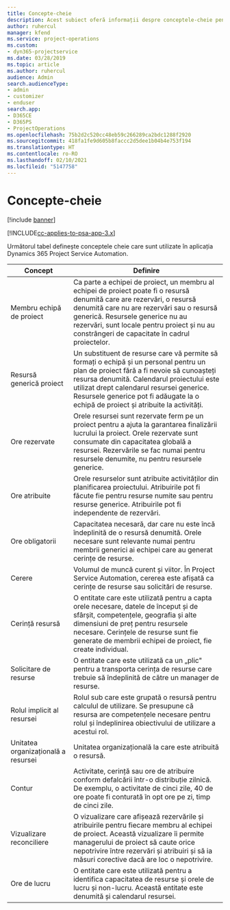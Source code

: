 ```yaml
---
title: Concepte-cheie
description: Acest subiect oferă informații despre conceptele-cheie pentru gestionarea resurselor în Project Service Automation.
author: ruhercul
manager: kfend
ms.service: project-operations
ms.custom:
- dyn365-projectservice
ms.date: 03/28/2019
ms.topic: article
ms.author: ruhercul
audience: Admin
search.audienceType:
- admin
- customizer
- enduser
search.app:
- D365CE
- D365PS
- ProjectOperations
ms.openlocfilehash: 75b2d2c520cc48eb59c266289ca2bdc1288f2920
ms.sourcegitcommit: 418fa1fe9d605b8faccc2d5dee1b04b4e753f194
ms.translationtype: HT
ms.contentlocale: ro-RO
ms.lasthandoff: 02/10/2021
ms.locfileid: "5147758"
---
```

# <a name="key-concepts"></a>Concepte-cheie

[!include [banner](../includes/psa-now-project-operations.md)]

[!INCLUDE[cc-applies-to-psa-app-3.x](../includes/cc-applies-to-psa-app-3x.md)]

Următorul tabel definește conceptele cheie care sunt utilizate în aplicația Dynamics 365 Project Service Automation.

| Concept                    | Definire |
|----------------------------|------------|
| Membru echipă de proiect        | Ca parte a echipei de proiect, un membru al echipei de proiect poate fi o resursă denumită care are rezervări, o resursă denumită care nu are rezervări sau o resursă generică. Resursele generice nu au rezervări, sunt locale pentru proiect și nu au constrângeri de capacitate în cadrul proiectelor. |
| Resursă generică proiect   | Un substituent de resurse care vă permite să formați o echipă și un personal pentru un plan de proiect fără a fi nevoie să cunoașteți resursa denumită. Calendarul proiectului este utilizat drept calendarul resursei generice. Resursele generice pot fi adăugate la o echipă de proiect și atribuite la activități. |
| Ore rezervate               | Orele resursei sunt rezervate ferm pe un proiect pentru a ajuta la garantarea finalizării lucrului la proiect. Orele rezervate sunt consumate din capacitatea globală a resursei. Rezervările se fac numai pentru resursele denumite, nu pentru resursele generice. |
| Ore atribuite             | Orele resurselor sunt atribuite activităților din planificarea proiectului. Atribuirile pot fi făcute fie pentru resurse numite sau pentru resurse generice. Atribuirile pot fi independente de rezervări. |
| Ore obligatorii             | Capacitatea necesară, dar care nu este încă îndeplinită de o resursă denumită. Orele necesare sunt relevante numai pentru membrii generici ai echipei care au generat cerințe de resurse. |
| Cerere                     | Volumul de muncă curent și viitor. În Project Service Automation, cererea este afișată ca cerințe de resurse sau solicitări de resurse. |
| Cerință resursă       | O entitate care este utilizată pentru a capta orele necesare, datele de început și de sfârșit, competențele, geografia și alte dimensiuni de preț pentru resursele necesare. Cerințele de resurse sunt fie generate de membrii echipei de proiect, fie create individual. |
| Solicitare de resurse           | O entitate care este utilizată ca un „plic" pentru a transporta cerința de resurse care trebuie să îndeplinită de către un manager de resurse. |
| Rolul implicit al resursei      | Rolul sub care este grupată o resursă pentru calculul de utilizare. Se presupune că resursa are competențele necesare pentru rolul și îndeplinirea obiectivului de utilizare a acestui rol. |
| Unitatea organizațională a resursei | Unitatea organizațională la care este atribuită o resursă. |
| Contur                    | Activitate, cerință sau ore de atribuire conform defalcării într-o distribuție zilnică. De exemplu, o activitate de cinci zile, 40 de ore poate fi conturată în opt ore pe zi, timp de cinci zile. |
| Vizualizare reconciliere        | O vizualizare care afișează rezervările și atribuirile pentru fiecare membru al echipei de proiect. Această vizualizare îi permite managerului de proiect să caute orice nepotrivire între rezervări și atribuiri și să ia măsuri corective dacă are loc o nepotrivire. |
| Ore de lucru                 | O entitate care este utilizată pentru a identifica capacitatea de resurse și orele de lucru și non-lucru. Această entitate este denumită și calendarul resursei. |
